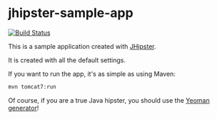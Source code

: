 jhipster-sample-app
===================

[![Build Status](https://drone.io/github.com/jhipster/jhipster-sample-app/status.png)](https://drone.io/github.com/jhipster/jhipster-sample-app/latest)

This is a sample application created with [JHipster](https://github.com/jdubois/generator-jhipster).

It is created with all the default settings.

If you want to run the app, it's as simple as using Maven:

```bash
mvn tomcat7:run
```

Of course, if you are a true Java hipster, you should use the [Yeoman generator](https://github.com/jdubois/generator-jhipster)!

